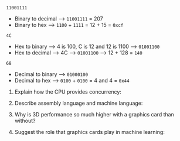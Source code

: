 <!-- Answers to the Short Answer Essay Questions go here -->

`11001111`

* Binary to decimal --> `11001111` = 207
* Binary to hex --> `1100` + `1111` = 12 + 15 = `0xcf`

`4C`
* Hex to binary --> 4 is 100, C is 12 and 12 is ​​​​​1100​​​​​ --> `01001100`
* Hex to decimal --> 4C --> `01001100` --> 12 + 128 = `140`

`68`
* Decimal to binary --> `​​​​​01000100​​​​​`
* Decimal to hex --> `​​​​​0100` + `0100​​​​​` = 4 and 4 = `0x44`


1. Explain how the CPU provides concurrency:


2. Describe assembly language and machine language:


3. Why is 3D performance so much higher with a graphics card than without?


4. Suggest the role that graphics cards play in machine learning:
